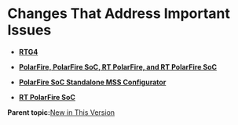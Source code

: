 # Changes That Address Important Issues

-   **[RTG4](GUID-631C5460-FE0D-4ABF-98C8-A80D2141964D.md)**  

-   **[PolarFire, PolarFire SoC, RT PolarFire, and RT PolarFire SoC](GUID-5A137013-E2A7-41AC-92A1-32885E70D782.md)**  

-   **[PolarFire SoC Standalone MSS Configurator](GUID-5AC1189B-B389-452A-AE0F-C664D52A013E.md)**  

-   **[RT PolarFire SoC](GUID-4C957695-4D06-42E1-8251-7F04911D4601.md)**  


**Parent topic:**[New in This Version](GUID-E7562025-E721-46B3-BD0D-0C3F5E5D58DE.md)

